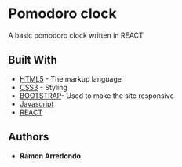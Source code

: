 # Pomodoro clock

A basic pomodoro clock written in REACT

## Built With

* [HTML5](https://en.wikipedia.org/wiki/HTML5/) - The markup language
* [CSS3](https://developer.mozilla.org/en/docs/Web/CSS/CSS3) - Styling
* [BOOTSTRAP](https://getbootstrap.com/)- Used to make the site responsive
* [Javascript](https://en.wikipedia.org/wiki/JavaScript)
* [REACT](https://reactjs.org)


## Authors

* **Ramon Arredondo**
